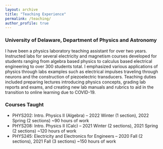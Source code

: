 ```yaml
---
layout: archive
title: "Teaching Experience"
permalink: /teaching/
author_profile: true
---
```


### University of Delaware, Department of Physics and Astronomy 
I have been a physics laboratory teaching assistant for over two years. Instructed labs for several electricity and magnetism courses developed for students ranging from algebra based physics to calculus based electrical engineering to over 300 students total. I emphasized various applications of physics through labs examples such as electrical impulses traveling through neurons and the construction of piezoelectric transducers. Teaching duties included preparing lectures introducing physics concepts, grading lab reports and exams, and creating new lab manuals and rubrics to aid in the transition to online learning due to COVID-19. 

### Courses Taught
* PHYS202: Intro. Physics II (Algebra) – 2022 Winter (1 section), 2022 Spring (2 sections) ~90 hours of work
* PHYS208: Intro. Physics II (Calc) – 2021 Winter (2 sections), 2021 Spring (2 sections) ~120 hours of work
* PHYS245: Electricity and Electronics for Engineers  – 2020 Fall (2 sections), 2021 Fall (3 sections) ~150 hours of work

